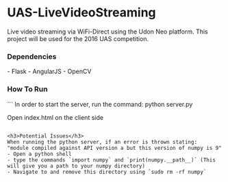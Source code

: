 # UAS-LiveVideoStreaming
Live video streaming via WiFi-Direct using the Udon Neo platform. 
This project will be used for the 2016 UAS competition.

<h3> Dependencies </h3>
- Flask
- AngularJS
- OpenCV

<h3> How To Run </h3>
```
In order to start the server, run the command:
python server.py

Open index.html on the client side
```

<h3>Potential Issues</h3>
When running the python server, if an error is thrown stating:
"module compiled against API version a but this version of numpy is 9"
- Open a python shell
- type the commands `import numpy` and `print(numpy.__path__)` (This will give you a path to your numpy directory)
- Navigate to and remove this directory using `sudo rm -rf numpy`
